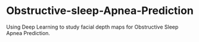 # Obstructive-sleep-Apnea-Prediction
Using Deep Learning to study facial depth maps for Obstructive Sleep Apnea Prediction.
